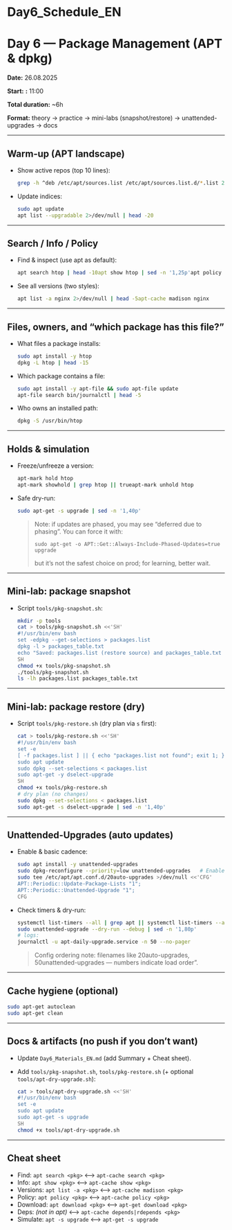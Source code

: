 # Day6_Schedule_EN

# Day 6 — Package Management (APT & dpkg)

**Date:** 26.08.2025

**Start:** **:** 11:00

**Total duration:** ~6h

**Format:** theory → practice → mini-labs (snapshot/restore) → unattended-upgrades → docs

---

## Warm-up (APT landscape)

- Show active repos (top 10 lines):
    
    ```bash
    grep -h ^deb /etc/apt/sources.list /etc/apt/sources.list.d/*.list 2>/dev/null | sed 's/#.*//' | tr -s ' ' | head -10
    ```
    
- Update indices:
    
    ```bash
    sudo apt update
    apt list --upgradable 2>/dev/null | head -20
    ```
    

---

## Search / Info / Policy

- Find & inspect (use apt as default):
    
    ```bash
    apt search htop | head -10apt show htop | sed -n '1,25p'apt policy htop
    ```
    
- See all versions (two styles):
    
    ```bash
    apt list -a nginx 2>/dev/null | head -5apt-cache madison nginx
    ```
    

---

## Files, owners, and “which package has this file?”

- What files a package installs:
    
    ```bash
    sudo apt install -y htop
    dpkg -L htop | head -15
    ```
    
- Which package contains a file:
    
    ```bash
    sudo apt install -y apt-file && sudo apt-file update
    apt-file search bin/journalctl | head -5
    ```
    
- Who owns an installed path:
    
    ```bash
    dpkg -S /usr/bin/htop
    ```
    

---

## Holds & simulation

- Freeze/unfreeze a version:
    
    ```bash
    apt-mark hold htop
    apt-mark showhold | grep htop || trueapt-mark unhold htop
    ```
    
- Safe dry-run:
    
    ```bash
    sudo apt-get -s upgrade | sed -n '1,40p'
    ```
    
    > Note: if updates are phased, you may see “deferred due to phasing”. You can force it with:
    > 
    > 
    > `sudo apt-get -o APT::Get::Always-Include-Phased-Updates=true upgrade`
    > 
    > but it’s not the safest choice on prod; for learning, better wait.
    > 

---

## Mini-lab: package snapshot

- Script `tools/pkg-snapshot.sh`:
    
    ```bash
    mkdir -p tools
    cat > tools/pkg-snapshot.sh <<'SH'
    #!/usr/bin/env bash
    set -edpkg --get-selections > packages.list
    dpkg -l > packages_table.txt
    echo "Saved: packages.list (restore source) and packages_table.txt (readable table)."
    SH
    chmod +x tools/pkg-snapshot.sh
    ./tools/pkg-snapshot.sh
    ls -lh packages.list packages_table.txt
    ```
    

---

## Mini-lab: package restore (dry)

- Script `tools/pkg-restore.sh` (dry plan via `s` first):
    
    ```bash
    cat > tools/pkg-restore.sh <<'SH'
    #!/usr/bin/env bash
    set -e
    [ -f packages.list ] || { echo "packages.list not found"; exit 1; }
    sudo apt update
    sudo dpkg --set-selections < packages.list
    sudo apt-get -y dselect-upgrade
    SH
    chmod +x tools/pkg-restore.sh
    # dry plan (no changes)
    sudo dpkg --set-selections < packages.list
    sudo apt-get -s dselect-upgrade | sed -n '1,40p'
    ```
    

---

## Unattended-Upgrades (auto updates)

- Enable & basic cadence:
    
    ```bash
    sudo apt install -y unattended-upgrades
    sudo dpkg-reconfigure --priority=low unattended-upgrades   # Enable: Yes
    sudo tee /etc/apt/apt.conf.d/20auto-upgrades >/dev/null <<'CFG'
    APT::Periodic::Update-Package-Lists "1";
    APT::Periodic::Unattended-Upgrade "1";
    CFG
    ```
    
- Check timers & dry-run:
    
    ```bash
    systemctl list-timers --all | grep apt || systemctl list-timers --all | head -15
    sudo unattended-upgrade --dry-run --debug | sed -n '1,80p'
    # logs:
    journalctl -u apt-daily-upgrade.service -n 50 --no-pager
    ```
    
    > Config ordering note: filenames like 20auto-upgrades, 50unattended-upgrades — numbers indicate load order”.
    > 

---

## Cache hygiene (optional)

```bash
sudo apt-get autoclean
sudo apt-get clean
```

---

## Docs & artifacts (no push if you don’t want)

- Update `Day6_Materials_EN.md` (add Summary + Cheat sheet).
- Add `tools/pkg-snapshot.sh`, `tools/pkg-restore.sh` (+ optional `tools/apt-dry-upgrade.sh`):
    
    ```bash
    cat > tools/apt-dry-upgrade.sh <<'SH'
    #!/usr/bin/env bash
    set -e
    sudo apt update
    sudo apt-get -s upgrade
    SH
    chmod +x tools/apt-dry-upgrade.sh
    ```
    

---

## Cheat sheet

- Find: `apt search <pkg>` ⟷ `apt-cache search <pkg>`
- Info: `apt show <pkg>` ⟷ `apt-cache show <pkg>`
- Versions: `apt list -a <pkg>` ⟷ `apt-cache madison <pkg>`
- Policy: `apt policy <pkg>` ⟷ `apt-cache policy <pkg>`
- Download: `apt download <pkg>` ⟷ `apt-get download <pkg>`
- Deps: *(not in apt)* ⟷ `apt-cache depends|rdepends <pkg>`
- Simulate: `apt -s upgrade` ⟷ `apt-get -s upgrade`
